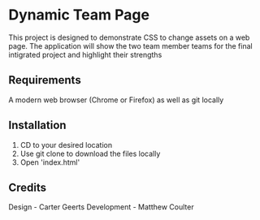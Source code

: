 # Dynamic Team Page 

This project is designed to demonstrate CSS to change assets on a web page. 
The application will show the two team member teams for the final intigrated project and highlight their strengths 

## Requirements 

A modern web browser (Chrome or Firefox) as well as git locally

## Installation 

1. CD to your desired location
2. Use git clone to download the files locally
3. Open 'index.html'

## Credits

Design - Carter Geerts 
Development - Matthew Coulter